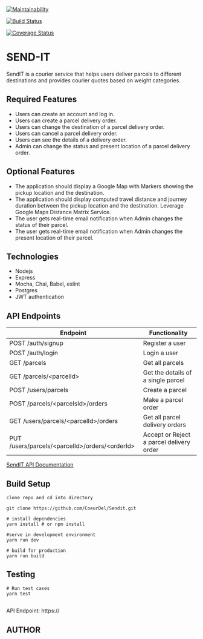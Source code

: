 [![Maintainability](https://api.codeclimate.com/v1/badges/ec81a45d5f4fa1409536/maintainability)](https://codeclimate.com/github/COEURdel/Send-IT/maintainability)

[![Build Status](https://travis-ci.org/COEURdel/Send-IT.svg?branch=master)](https://travis-ci.org/COEURdel/Send-IT)

[![Coverage Status](https://coveralls.io/repos/github/COEURdel/Send-IT/badge.svg)](https://coveralls.io/github/COEURdel/Send-IT)

# SEND-IT


SendIT is a courier service that helps users deliver parcels to different destinations and provides courier quotes based on weight categories.

## Required Features

- Users can create an account and log in.
- Users can create a parcel delivery order.
- Users can change the destination of a parcel delivery order.
- Users can cancel a parcel delivery order.
- Users can see the details of a delivery order.
- Admin can change the status and present location of a parcel delivery order.

## Optional Features

- The application should display a Google Map with Markers showing the pickup location
and the destination.
- The application should display computed travel distance and journey duration between
the pickup location and the destination. Leverage Google Maps Distance Matrix Service.
- The user gets real-time email notification when Admin changes the status of their parcel.
- The user gets real-time email notification when Admin changes the present location of their parcel.


## Technologies

- Nodejs
- Express
- Mocha, Chai, Babel, eslint
- Postgres
- JWT authentication

## API Endpoints

| Endpoint                                         | Functionality                      |
| ------------------------------------------------ | ---------------------------------- |
| POST /auth/signup                                | Register a user                    |
| POST /auth/login                                 | Login a user                       |
| GET /parcels                                       | Get all parcels        |
| GET /parcels/\<parcelId>                             | Get the details of a single parcel |
| POST /users/parcels                                | Create a parcel                |
| POST /parcels/\<parcelsId>/orders                   | Make a parcel order               |
| GET /users/parcels/\<parcelId>/orders              | Get all parcel delivery orders           |
| PUT /users/parcels/\<parcelId>/orders/\<orderId> | Accept or Reject a parcel delivery order    |

[SendIT API Documentation](https://___.docs.apiary.io/#)

## Build Setup

```
clone repo and cd into directory

git clone https://github.com/CoeurDel/Sendit.git
```
```
# install dependencies
yarn install # or npm install

#serve in development environment
yarn run dev

# build for production
yarn run build
```

## Testing

```
# Run test cases
yarn test
```

##

API Endpoint: https://

## AUTHOR


